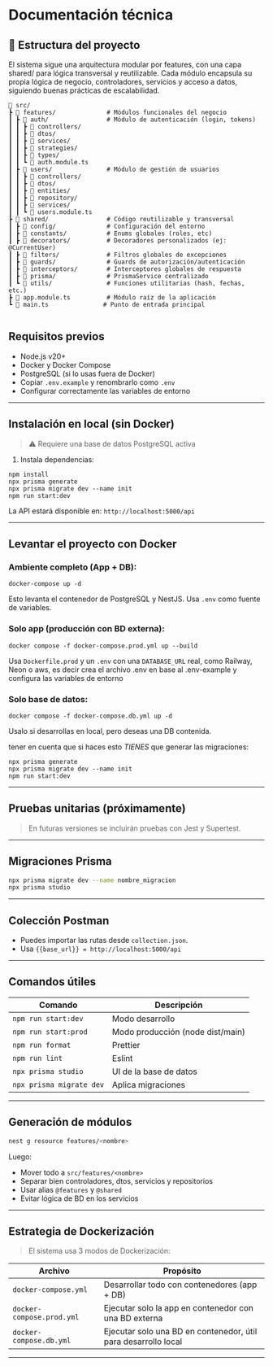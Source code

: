 
# Documentación técnica

## 📁 Estructura del proyecto

El sistema sigue una arquitectura modular por features, con una capa shared/ para lógica transversal y reutilizable. Cada módulo encapsula su propia lógica de negocio, controladores, servicios y acceso a datos, siguiendo buenas prácticas de escalabilidad.

```
📂 src/
┣ 📂 features/              # Módulos funcionales del negocio
┃ ┣ 📂 auth/                # Módulo de autenticación (login, tokens)
┃ ┃ ┣ 📂 controllers/
┃ ┃ ┣ 📂 dtos/
┃ ┃ ┣ 📂 services/
┃ ┃ ┣ 📂 strategies/
┃ ┃ ┣ 📂 types/
┃ ┃ ┗ 📜 auth.module.ts
┃ ┣ 📂 users/               # Módulo de gestión de usuarios
┃ ┃ ┣ 📂 controllers/
┃ ┃ ┣ 📂 dtos/
┃ ┃ ┣ 📂 entities/
┃ ┃ ┣ 📂 repository/
┃ ┃ ┣ 📂 services/
┃ ┃ ┗ 📜 users.module.ts
┣ 📂 shared/                # Código reutilizable y transversal
┃ ┣ 📂 config/              # Configuración del entorno
┃ ┣ 📂 constants/           # Enums globales (roles, etc)
┃ ┣ 📂 decorators/          # Decoradores personalizados (ej: @CurrentUser)
┃ ┣ 📂 filters/             # Filtros globales de excepciones
┃ ┣ 📂 guards/              # Guards de autorización/autenticación
┃ ┣ 📂 interceptors/        # Interceptores globales de respuesta
┃ ┣ 📂 prisma/              # PrismaService centralizado
┃ ┗ 📂 utils/               # Funciones utilitarias (hash, fechas, etc.)
┣ 📜 app.module.ts          # Módulo raíz de la aplicación
┗ 📜 main.ts               # Punto de entrada principal


```

##  Requisitos previos

- Node.js v20+
- Docker y Docker Compose
- PostgreSQL (si lo usas fuera de Docker)
- Copiar `.env.example` y renombrarlo como `.env`
- Configurar correctamente las variables de entorno

---

##  Instalación en local (sin Docker)

> ⚠️ Requiere una base de datos PostgreSQL activa

1. Instala dependencias:

```
npm install
npx prisma generate
npx prisma migrate dev --name init
npm run start:dev
```

La API estará disponible en: `http://localhost:5000/api`

---

## Levantar el proyecto con Docker

### Ambiente completo (App + DB):

```
docker-compose up -d
```

Esto levanta el contenedor de PostgreSQL y NestJS. Usa `.env` como fuente de variables.

### Solo app (producción con BD externa):

```
docker compose -f docker-compose.prod.yml up --build
```

Usa `Dockerfile.prod` y un `.env` con una `DATABASE_URL` real, como Railway, Neon o aws, es decir crea el archivo .env en base al .env-example y configura las variables de entorno

### Solo base de datos:

```
docker compose -f docker-compose.db.yml up -d
```

Usalo si desarrollas en local, pero deseas una DB contenida.

tener en cuenta que si haces esto *TIENES* que generar las migraciones: 

```
npx prisma generate
npx prisma migrate dev --name init
npm run start:dev
```
---

## Pruebas unitarias (próximamente)

> En futuras versiones se incluirán pruebas con Jest y Supertest.

---

## Migraciones Prisma

```bash
npx prisma migrate dev --name nombre_migracion
npx prisma studio
```

---

## Colección Postman

- Puedes importar las rutas desde `collection.json`.
- Usa `{{base_url}} = http://localhost:5000/api`

---

## Comandos útiles

| Comando                   | Descripción                                 |
|--------------------------|---------------------------------------------|
| `npm run start:dev`      | Modo desarrollo                             |
| `npm run start:prod`     | Modo producción (node dist/main)            |
| `npm run format`         | Prettier                                    |
| `npm run lint`           | Eslint                                      |
| `npx prisma studio`      | UI de la base de datos                      |
| `npx prisma migrate dev` | Aplica migraciones                          |

---

## Generación de módulos

```bash
nest g resource features/<nombre>
```

Luego:
- Mover todo a `src/features/<nombre>`
- Separar bien controladores, dtos, servicios y repositorios
- Usar alias `@features` y `@shared`
- Evitar lógica de BD en los servicios

---

## Estrategia de Dockerización

> El sistema usa 3 modos de Dockerización:

| Archivo                     | Propósito                                                    |
|----------------------------|--------------------------------------------------------------|
| `docker-compose.yml`       | Desarrollar todo con contenedores (app + DB)                 |
| `docker-compose.prod.yml`  | Ejecutar solo la app en contenedor con una BD externa        |
| `docker-compose.db.yml`    | Ejecutar solo una BD en contenedor, útil para desarrollo local|

---
